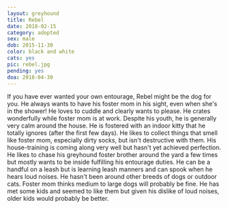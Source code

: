 ```yaml
---
layout: greyhound
title: Rebel
date: 2018-02-15
category: adopted
sex: male
dob: 2015-11-30
color: black and white
cats: yes
pic: rebel.jpg
pending: yes
doa: 2018-04-30
---
```

If you have ever wanted your own entourage, Rebel might be the dog for you. He always wants to have his foster mom in his sight, even when she's in the shower! He loves to cuddle and clearly wants to please. He crates wonderfully while foster mom is at work. Despite his youth, he is generally very calm around the house. He is fostered with an indoor kitty that he totally ignores (after the first few days). He likes to collect things that smell like foster mom, especially dirty socks, but isn't destructive with them.  His house-training is coming along very well but hasn't yet achieved perfection. He likes to chase his greyhound foster brother around the yard a few times but mostly wants to be inside fulfilling his entourage duties. He can be a handful on a leash but is learning leash manners and can spook when he hears loud noises.  He hasn't been around other breeds of dogs or outdoor cats. Foster mom thinks medium to large dogs will probably be fine.  He has met some kids and seemed to like them but given his dislike of loud noises, older kids would probably be better. 
